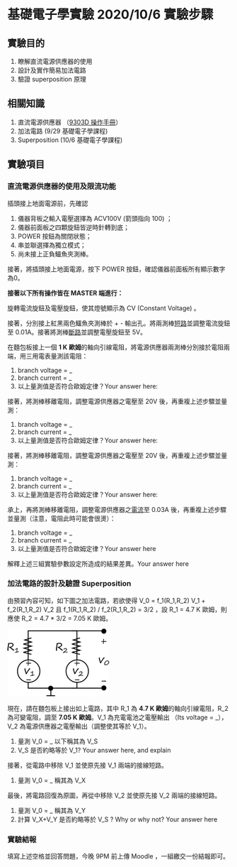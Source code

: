 # 基礎電子學實驗 2020/10/6  實驗步驟

## 實驗目的

1. 瞭解直流電源供應器的使用
2. 設計及實作簡易加法電路
3. 驗證 superposition 原理

## 相關知識

1. 直流電源供應器 （[9303D 操作手冊](https://www.google.com/url?sa=t&rct=j&q=&esrc=s&source=web&cd=&ved=2ahUKEwirgZyPx57sAhUozIsBHU1XD14QFjAAegQIBhAC&url=https%3A%2F%2Fwww.lockinc.com.tw%2Fv_comm%2Finc%2Fproduct_file_download.asp%3Fcustomer_id%3D2496%26lang%3D1%26id%3D619763%26file_name%3Dp_190326_07111.pdf&usg=AOvVaw20VTch7tLveAGh4d8wMnK9)）
2. 加法電路  (9/29 基礎電子學課程)
3. Superposition  (10/6 基礎電子學課程)

## 實驗項目

### 直流電源供應器的使用及限流功能

插頭接上地面電源前，先確認

1. 儀器背板之輸入電壓選擇為 ACV100V (箭頭指向 100) ；
2. 儀器前面板之四顆旋鈕皆逆時針轉到底；
3. POWER 按鈕為關閉狀態；
4. 串並聯選擇為獨立模式；
5. 尚未接上正負鱷魚夾測棒。

接著，將插頭接上地面電源，按下 POWER 按鈕，確認儀器前面板所有顯示數字為0。

**接著以下所有操作皆在 MASTER 端進行：**

旋轉電流旋鈕及電壓旋鈕，使其燈號顯示為 CV (Constant Voltage) 。

接著，分別接上紅黑兩色鱷魚夾測棒於 + - 輸出孔。將兩測棒<u>短路</u>並調整電流旋鈕至 0.01A。接著將測棒<u>斷路</u>並調整電壓旋鈕至 5V。

在麵包板接上一個 **1 K 歐姆**的軸向引線電阻，將電源供應器兩測棒分別接於電阻兩端，用三用電表量測該電阻：

1. branch voltage = _
2. branch current = _
3. 以上量測值是否符合歐姆定律？Your answer here:

接著，將測棒移離電阻，調整電源供應器之電壓至 20V 後，再重複上述步驟並量測：

1. branch voltage = _
2. branch current = _
3. 以上量測值是否符合歐姆定律？Your answer here:

接著，將測棒移離電阻，調整電源供應器之電壓至 20V 後，再重複上述步驟並量測：

1. branch voltage = _
2. branch current = _
3. 以上量測值是否符合歐姆定律？Your answer here:

承上，再將測棒移離電阻，調整電源供應器之<u>電流</u>至 0.03A 後，再重複上述步驟並量測（注意，電阻此時可能會很燙）：

1. branch voltage = _
2. branch current = _
3. 以上量測值是否符合歐姆定律？Your answer here

解釋上述三組實驗參數設定所造成的結果差異。Your answer here



### 加法電路的設計及驗證 Superposition

由預習內容可知，如下圖之加法電路，若欲使得 V_0 = f_1(R_1,R_2) V_1 + f_2(R_1,R_2) V_2 且 f_1(R_1,R_2) / f_2(R_1,R_2) = 3/2 ，設 R_1 = 4.7 K 歐姆，則應使 R_2 = 4.7 * 3/2 = 7.05 K 歐姆。

![fig10-6](./fig10-6.png)

現在，請在麵包板上接出如上電路，其中 R_1 為 **4.7 K 歐姆**的軸向引線電阻，R_2 為可變電阻，調至 **7.05 K 歐姆**。V_1 為充電電池之電壓輸出 （Its voltage = _）， V_2 為電源供應器之電壓輸出（調整使其等於 V_1）。

1. 量測 V_0 = _  以下稱其為 V_S
2. V_S 是否約略等於 V_1? Your answer here, and explain

接著，從電路中移除 V_1 並使原先接 V_1 兩端的接線短路。

1. 量測 V_0 = _   稱其為 V_X

最後，將電路回復為原圖，再從中移除 V_2 並使原先接 V_2 兩端的接線短路。

1. 量測 V_0 = _   稱其為 V_Y
2. 計算 V_X+V_Y 是否約略等於 V_S ? Why or why not? Your answer here



### 實驗結報

填寫上述空格並回答問題，今晚 9PM 前上傳 Moodle ，一組繳交一份結報即可。

